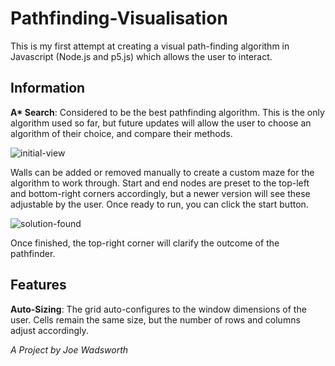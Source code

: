 # Pathfinding-Visualisation
This is my first attempt at creating a visual path-finding algorithm in Javascript (Node.js and p5.js) which allows the user to interact.

## Information
__A* Search__: Considered to be the best pathfinding algorithm. This is the only algorithm used so far, but future updates will allow the user to choose an algorithm of their choice, and compare their methods.

![initial-view](https://user-images.githubusercontent.com/49674473/69440212-4da5c900-0d40-11ea-8ea0-cb00c34f0006.PNG)

Walls can be added or removed manually to create a custom maze for the algorithm to work through. Start and end nodes are preset to the top-left and bottom-right corners accordingly, but a newer version will see these adjustable by the user. Once ready to run, you can click the start button.

![solution-found](https://user-images.githubusercontent.com/49674473/69440227-55fe0400-0d40-11ea-9b22-9319f8b93622.PNG)

Once finished, the top-right corner will clarify the outcome of the pathfinder.

## Features
__Auto-Sizing__: The grid auto-configures to the window dimensions of the user. Cells remain the same size, but the number of rows and columns adjust accordingly.

*A Project by Joe Wadsworth*
